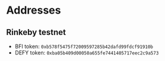 # Addresses

## Rinkeby testnet

* BFI token: `0xb578f5475f72009597285b42dafd99fdcf91910b`
* DEFY token: `0xba05b409d00050a655fe7441405717eec2c9a573`



